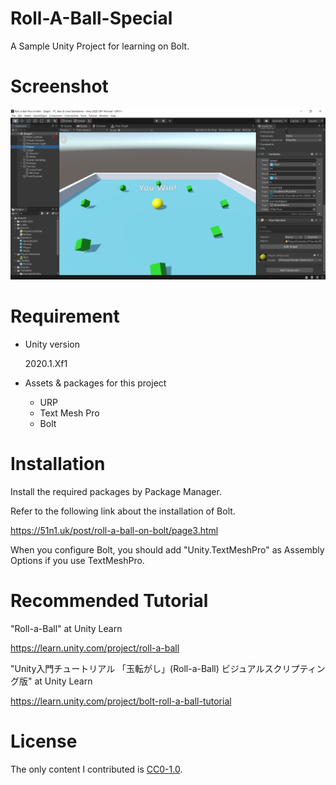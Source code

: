 # Roll-A-Ball-Special

A Sample Unity Project for learning on Bolt.

# Screenshot

![2020-10-09](screenshot.png)

# Requirement

* Unity version

  2020.1.Xf1

* Assets & packages for this project
  * URP
  * Text Mesh Pro
  * Bolt 

# Installation

Install the required packages by Package Manager.

Refer to the following link about the installation of Bolt.

https://51n1.uk/post/roll-a-ball-on-bolt/page3.html

When you configure Bolt, you should add "Unity.TextMeshPro" as Assembly Options if you use TextMeshPro.

# Recommended Tutorial

"Roll-a-Ball" at Unity Learn

https://learn.unity.com/project/roll-a-ball

"Unity入門チュートリアル 「玉転がし」(Roll-a-Ball) ビジュアルスクリプティング版" at Unity Learn

https://learn.unity.com/project/bolt-roll-a-ball-tutorial

# License

The only content I contributed is [CC0-1.0](https://creativecommons.org/publicdomain/zero/1.0/).

